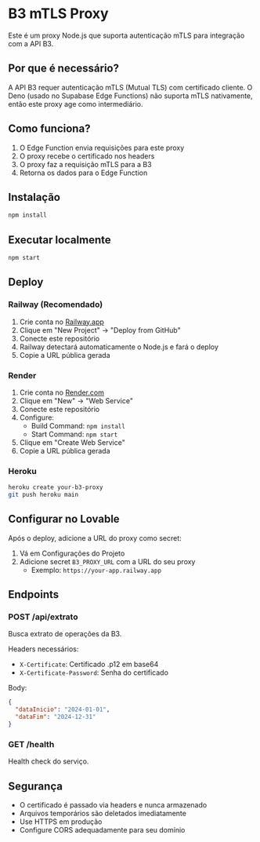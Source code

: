 # B3 mTLS Proxy

Este é um proxy Node.js que suporta autenticação mTLS para integração com a API B3.

## Por que é necessário?

A API B3 requer autenticação mTLS (Mutual TLS) com certificado cliente. O Deno (usado no Supabase Edge Functions) não suporta mTLS nativamente, então este proxy age como intermediário.

## Como funciona?

1. O Edge Function envia requisições para este proxy
2. O proxy recebe o certificado nos headers
3. O proxy faz a requisição mTLS para a B3
4. Retorna os dados para o Edge Function

## Instalação

```bash
npm install
```

## Executar localmente

```bash
npm start
```

## Deploy

### Railway (Recomendado)

1. Crie conta no [Railway.app](https://railway.app)
2. Clique em "New Project" → "Deploy from GitHub"
3. Conecte este repositório
4. Railway detectará automaticamente o Node.js e fará o deploy
5. Copie a URL pública gerada

### Render

1. Crie conta no [Render.com](https://render.com)
2. Clique em "New" → "Web Service"
3. Conecte este repositório
4. Configure:
   - Build Command: `npm install`
   - Start Command: `npm start`
5. Clique em "Create Web Service"
6. Copie a URL pública gerada

### Heroku

```bash
heroku create your-b3-proxy
git push heroku main
```

## Configurar no Lovable

Após o deploy, adicione a URL do proxy como secret:

1. Vá em Configurações do Projeto
2. Adicione secret `B3_PROXY_URL` com a URL do seu proxy
   - Exemplo: `https://your-app.railway.app`

## Endpoints

### POST /api/extrato

Busca extrato de operações da B3.

Headers necessários:
- `X-Certificate`: Certificado .p12 em base64
- `X-Certificate-Password`: Senha do certificado

Body:
```json
{
  "dataInicio": "2024-01-01",
  "dataFim": "2024-12-31"
}
```

### GET /health

Health check do serviço.

## Segurança

- O certificado é passado via headers e nunca armazenado
- Arquivos temporários são deletados imediatamente
- Use HTTPS em produção
- Configure CORS adequadamente para seu domínio
